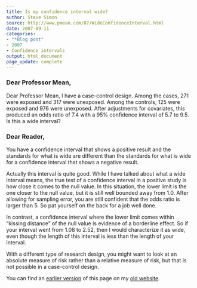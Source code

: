 ```yaml
---
title: Is my confidence interval wide?
author: Steve Simon
source: http://www.pmean.com/07/WideConfidenceInterval.html
date: 2007-09-11
categories:
- "*Blog post"
- 2007
- Confidence intervals
output: html_document
page_update: complete
---
```


### Dear Professor Mean,

Dear Professor Mean, I have a case-control design. Among the cases, 271 were exposed and 317 were unexposed. Among the controls, 125 were exposed and 976 were unexposed. After adjustments for covariates, this produced an odds ratio of 7.4 with a 95% confidence interval of 5.7 to 9.5. Is this a wide interval?

### Dear Reader,

You have a confidence interval that shows a positive result and the standards for what is wide are different than the standards for what is wide for a confidence interval that shows a negative result.

Actually this interval is quite good. While I have talked about what a wide interval means, the true test of a confidence interval in a positive study is how close it comes to the null value. In this situation, the lower limit is the one closer to the null value, but it is still well bounded away from 1.0. After allowing for sampling error, you are still confident that the odds ratio is larger than 5. So pat yourself on the back for a job well done.

In contrast, a confidence interval where the lower limit comes within “kissing distance” of the null value is evidence of a borderline effect. So if your interval went from 1.08 to 2.52, then I would characterize it as wide, even though the length of this interval is less than the length of your interval.

With a different type of research design, you might want to look at an absolute measure of risk rather than a relative measure of risk, but that is not possible in a case-control design.

You can find an [earlier version][sim1] of this page on my [old website][sim2].

[sim1]: http://www.pmean.com/07/WideConfidenceInterval.html
[sim2]: http://www.pmean.com
